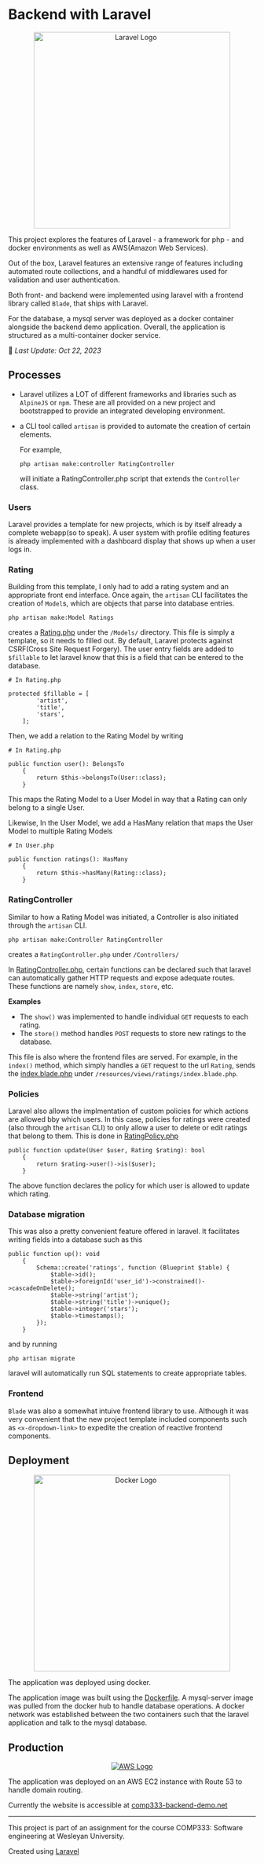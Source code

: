# Backend with Laravel
<p align="center"><a href="https://laravel.com" target="_blank"><img src="https://raw.githubusercontent.com/laravel/art/master/logo-lockup/5%20SVG/2%20CMYK/1%20Full%20Color/laravel-logolockup-cmyk-red.svg" width="400" alt="Laravel Logo"></a></p>

This project explores the features of Laravel - a framework for php - and docker environments as well as AWS(Amazon Web Services). 

Out of the box, Laravel features an extensive range of features including automated route collections, and a handful of middlewares used for validation and user authentication. 

Both front- and backend were implemented using laravel with a frontend library called `Blade`, that ships with Laravel. 

For the database, a mysql server was deployed as a docker container alongside the backend demo application. Overall, the application is structured as a multi-container docker service. 

📆 _Last Update: Oct 22, 2023_

## Processes

- Laravel utilizes a LOT of different frameworks and libraries such as `AlpineJS` or `npm`. These are all provided on a new project and bootstrapped to provide an integrated developing environment. 

- a CLI tool called `artisan` is provided to automate the creation of certain elements.

    For example, 
    ```
    php artisan make:controller RatingController
    ```
    will initiate a RatingController.php script that extends the `Controller` class.

### Users
Laravel provides a template for new projects, which is by itself already a complete webapp(so to speak). A user system with profile editing features is already implemented with a dashboard display that shows up when a user logs in.

### Rating
Building from this template, I only had to add a rating system and an appropriate front end interface. Once again, the `artisan` CLI facilitates the creation of `Model`s, which are objects that parse into database entries. 
```
php artisan make:Model Ratings
```
creates a [Rating.php](app/Models/Rating.php) under the `/Models/` directory. This file is simply a template, so it needs to filled out. 
By default, Laravel protects against CSRF(Cross Site Request Forgery). The user entry fields are added to `$fillable` to let laravel know that this is a field that can be entered to the database.
```
# In Rating.php

protected $fillable = [
        'artist',
        'title',
        'stars',
    ];
```
Then, we add a relation to the Rating Model by writing
```
# In Rating.php

public function user(): BelongsTo
    {
        return $this->belongsTo(User::class);
    }
```
This maps the Rating Model to a User Model in way that a Rating can only belong to a single User.

Likewise, In the User Model, we add a HasMany relation that maps the User Model to multiple Rating Models 
```
# In User.php

public function ratings(): HasMany
    {
        return $this->hasMany(Rating::class);
    }
```

### RatingController

Similar to how a Rating Model was initiated, a Controller is also initiated through the `artisan` CLI. 
```
php artisan make:Controller RatingController
```
creates a `RatingController.php` under `/Controllers/`

In [RatingController.php](/app/Http/Controllers/RatingController.php), certain functions can be declared such that laravel can automatically gather HTTP requests and expose adequate routes. These functions are namely `show`, `index`, `store`, etc. 

**Examples**

- The `show()` was implemented to handle individual `GET` requests to each rating. 
- The `store()` method handles `POST` requests to store new ratings to the database. 

This file is also where the frontend files are served. For example, in the `index()` method, which simply handles a `GET` request to the url `Rating`, sends the [index.blade.php](/resources/views/ratings/index.blade.php) under `/resources/views/ratings/index.blade.php`.

### Policies

Laravel also allows the implmentation of custom policies for which actions are allowed bby which users. In this case, policies for ratings were created (also through the `artisan` CLI) to only allow a user to delete or edit ratings that belong to them. This is done in [RatingPolicy.php](app/Policies/RatingPolicy.php)
```
public function update(User $user, Rating $rating): bool
    {
        return $rating->user()->is($user);
    }
```
The above function declares the policy for which user is allowed to update which rating.

### Database migration

This was also a pretty convenient feature offered in laravel. It facilitates writing fields into a database such as this 
```
public function up(): void
    {
        Schema::create('ratings', function (Blueprint $table) {
            $table->id();
            $table->foreignId('user_id')->constrained()->cascadeOnDelete();
            $table->string('artist');
            $table->string('title')->unique();
            $table->integer('stars');
            $table->timestamps();
        });
    }
```
and by running
```
php artisan migrate
```
laravel will automatically run SQL statements to create appropriate tables.

### Frontend

`Blade` was also a somewhat intuive frontend library to use. Although it was very convenient that the new project template included components such as `<x-dropdown-link>` to expedite the creation of reactive frontend components.

## Deployment

<p align="center"><a href="https://www.docker.com" target="_blank"><img src="https://camo.githubusercontent.com/1ada9782cbf79d79a05ce076d897076ccb8a483837c05959b41f82a87c967a4f/68747470733a2f2f7261772e6769746875622e636f6d2f436972636c6543492d5075626c69632f63696d672d617a7572652f6d61696e2f696d672f636972636c652d646f636b65722e7376673f73616e6974697a653d74727565" width=400 alt="Docker Logo"></a></p>

The application was deployed using docker.

The application image was built using the [Dockerfile](/Dockerfile). A mysql-server image was pulled from the docker hub to handle database operations. A docker network was established between the two containers such that the laravel application and talk to the mysql database.

## Production

<p align="center"><a href="https://aws.amazon.com" target="_blank"><img src="https://avatars.githubusercontent.com/u/2232217?s=280&v=4" alt="AWS Logo"></a></p>

The application was deployed on an AWS EC2 instance with Route 53 to handle domain routing.

Currently the website is accessible at [comp333-backend-demo.net](comp333-backend-demo.net)

---
This project is part of an assignment for the course COMP333: Software engineering at Wesleyan University. 

Created using [Laravel](Laravel_info.md)
